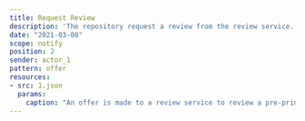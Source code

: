 ```yaml
---
title: Request Review
description: 'The repository request a review from the review service. '
date: "2021-03-08"
scope: notify
position: 2
sender: actor_1
pattern: offer
resources:
- src: 1.json
  params:
    caption: "An offer is made to a review service to review a pre-print"
---
```



